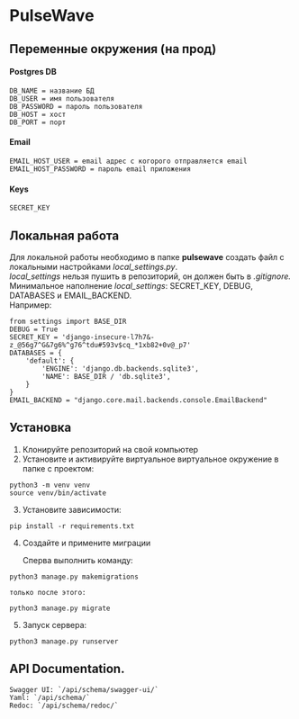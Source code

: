 # PulseWave

## Переменные окружения (на прод)

#### Postgres DB
```
DB_NAME = название БД
DB_USER = имя пользователя
DB_PASSWORD = пароль пользователя
DB_HOST = хост
DB_PORT = порт
```

#### Email
```
EMAIL_HOST_USER = email адрес с когорого отправляется email
EMAIL_HOST_PASSWORD = пароль email приложения
```
#### Keys
```
SECRET_KEY
```
## Локальная работа
Для локальной работы необходимо в папке **pulsewave** создать файл с локальными настройками *local_settings.py*.\
*local_settings* нельзя пушить в репозиторий, он должен быть в *.gitignore.*\
Минимальное наполнение *local_settings*: SECRET_KEY, DEBUG, DATABASES и EMAIL_BACKEND.\
Например:

```
from settings import BASE_DIR
DEBUG = True
SECRET_KEY = 'django-insecure-l7h7&-z_@56g7^G&7g6%^g76^tdu#593v$cq_*1xb82+0v@_p7'
DATABASES = {
    'default': {
        'ENGINE': 'django.db.backends.sqlite3',
        'NAME': BASE_DIR / 'db.sqlite3',
    }
}
EMAIL_BACKEND = "django.core.mail.backends.console.EmailBackend"
```


## Установка
1. Клонируйте репозиторий на свой компьютер
2. Установите и активируйте виртуальное виртуальное окружение в папке с проектом:
```
python3 -m venv venv
source venv/bin/activate
```
3. Установите зависимости:
```
pip install -r requirements.txt
```

4. Создайте и примените миграции

    Cперва выполнить команду:

```
python3 manage.py makemigrations
```

    только после этого:
   
```
python3 manage.py migrate
```

  
5. Запуск сервера:
   
```
python3 manage.py runserver
```



## API Documentation.

    Swagger UI: `/api/schema/swagger-ui/` 
    Yaml: `/api/schema/` 
    Redoc: `/api/schema/redoc/` 


